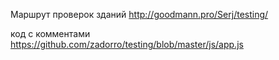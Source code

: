 Маршрут проверок зданий
http://goodmann.pro/Serj/testing/

код с комментами https://github.com/zadorro/testing/blob/master/js/app.js
